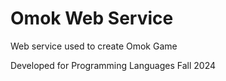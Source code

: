 # Omok Web Service

Web service used to create Omok Game

Developed for Programming Languages Fall 2024
